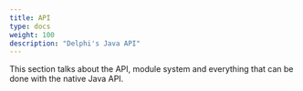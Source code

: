 ```yaml
---
title: API
type: docs
weight: 100
description: "Delphi's Java API"
---
```

This section talks about the API, module system and everything that can be done
with the native Java API.
